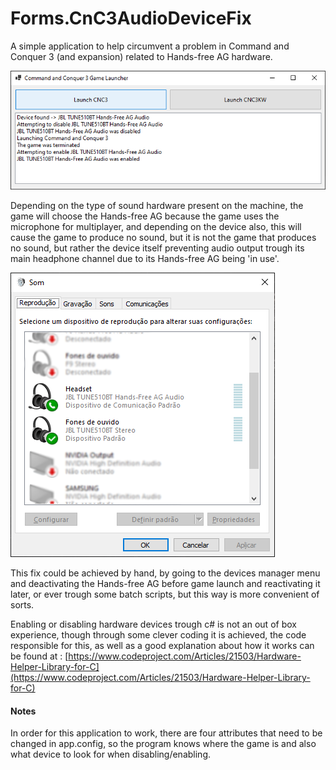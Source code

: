 # Forms.CnC3AudioDeviceFix
A simple application to help circumvent a problem in Command and Conquer 3 (and expansion) related to Hands-free AG hardware.

<img src="/docs/mainForm.png"/>

Depending on the type of sound hardware present on the machine, the game will choose the Hands-free AG because the game uses the microphone for multiplayer, and depending on the device also, this will cause the game to produce no sound, but it is not the game that produces no sound, but rather the device itself preventing audio output trough its main headphone channel due to its Hands-free AG being 'in use'.

<img src="/docs/soundsMenu.png"/>

This fix could be achieved by hand, by going to the devices manager menu and deactivating the Hands-free AG before game launch and reactivating it later, or ever trough some batch scripts, but this way is more convenient of sorts.

Enabling or disabling hardware devices trough c# is not an out of box experience, though through some clever coding it is achieved, the code responsible for this, as well as a good explanation about how it works can be found at : [https://www.codeproject.com/Articles/21503/Hardware-Helper-Library-for-C](https://www.codeproject.com/Articles/21503/Hardware-Helper-Library-for-C)



#### Notes
In order for this application to work, there are four attributes that need to be changed in app.config, so the program knows where the game is and also what device to look for when disabling/enabling.
